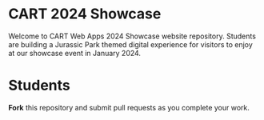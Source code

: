 # CART 2024 Showcase 

Welcome to CART Web Apps 2024 Showcase website repository. Students are building a Jurassic Park themed digital experience for visitors to enjoy at our showcase event in January 2024.

# Students

**Fork** this repository and submit pull requests as you complete your work.
